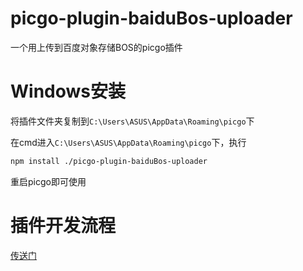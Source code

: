 # picgo-plugin-baiduBos-uploader
一个用上传到百度对象存储BOS的picgo插件
# Windows安装
将插件文件夹复制到`C:\Users\ASUS\AppData\Roaming\picgo`下

在cmd进入`C:\Users\ASUS\AppData\Roaming\picgo`下，执行

```sh
npm install ./picgo-plugin-baiduBos-uploader
```

重启picgo即可使用

# 插件开发流程
[传送门](https://ningye.top/2021/07/19/1718/)
